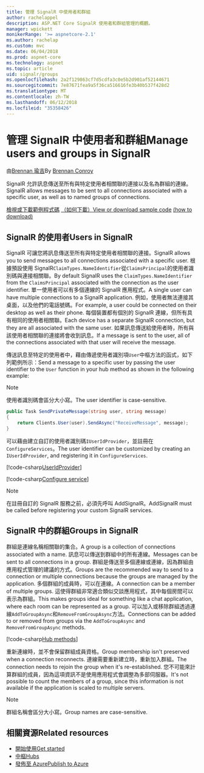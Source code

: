 ```yaml
---
title: 管理 SignalR 中使用者和群組
author: rachelappel
description: ASP.NET Core SignalR 使用者和群組管理的概觀。
manager: wpickett
monikerRange: '>= aspnetcore-2.1'
ms.author: rachelap
ms.custom: mvc
ms.date: 06/04/2018
ms.prod: aspnet-core
ms.technology: aspnet
ms.topic: article
uid: signalr/groups
ms.openlocfilehash: 2a2f129863cf7d5cdfa3c0e5b2d901af52144671
ms.sourcegitcommit: 7e87671fea9a5f36ca516616fe3b40b537f428d2
ms.translationtype: MT
ms.contentlocale: zh-TW
ms.lasthandoff: 06/12/2018
ms.locfileid: "35358426"
---
```

# <a name="manage-users-and-groups-in-signalr"></a><span data-ttu-id="83cbd-103">管理 SignalR 中使用者和群組</span><span class="sxs-lookup"><span data-stu-id="83cbd-103">Manage users and groups in SignalR</span></span>

<span data-ttu-id="83cbd-104">由[Brennan 瑜吉](https://github.com/BrennanConroy)</span><span class="sxs-lookup"><span data-stu-id="83cbd-104">By [Brennan Conroy](https://github.com/BrennanConroy)</span></span>

<span data-ttu-id="83cbd-105">SignalR 允許訊息傳送至所有與特定使用者相關聯的連接以及名為群組的連線。</span><span class="sxs-lookup"><span data-stu-id="83cbd-105">SignalR allows messages to be sent to all connections associated with a specific user, as well as to named groups of connections.</span></span>

<span data-ttu-id="83cbd-106">[檢視或下載範例程式碼](https://github.com/aspnet/Docs/tree/master/aspnetcore/signalr/groups/sample/) [（如何下載）](xref:tutorials/index#how-to-download-a-sample)</span><span class="sxs-lookup"><span data-stu-id="83cbd-106">[View or download sample code](https://github.com/aspnet/Docs/tree/master/aspnetcore/signalr/groups/sample/) [(how to download)](xref:tutorials/index#how-to-download-a-sample)</span></span>

## <a name="users-in-signalr"></a><span data-ttu-id="83cbd-107">SignalR 的使用者</span><span class="sxs-lookup"><span data-stu-id="83cbd-107">Users in SignalR</span></span>

<span data-ttu-id="83cbd-108">SignalR 可讓您將訊息傳送至所有與特定使用者相關聯的連接。</span><span class="sxs-lookup"><span data-stu-id="83cbd-108">SignalR allows you to send messages to all connections associated with a specific user.</span></span> <span data-ttu-id="83cbd-109">根據預設使用 SignalR`ClaimTypes.NameIdentifier`從`ClaimsPrincipal`的使用者識別碼與連接相關聯。</span><span class="sxs-lookup"><span data-stu-id="83cbd-109">By default SignalR uses the `ClaimTypes.NameIdentifier` from the `ClaimsPrincipal` associated with the connection as the user identifier.</span></span> <span data-ttu-id="83cbd-110">單一使用者可以有多個連線的 SignalR 應用程式。</span><span class="sxs-lookup"><span data-stu-id="83cbd-110">A single user can have multiple connections to a SignalR application.</span></span> <span data-ttu-id="83cbd-111">例如，使用者無法連接其桌面，以及他們的電話號碼。</span><span class="sxs-lookup"><span data-stu-id="83cbd-111">For example, a user could be connected on their desktop as well as their phone.</span></span> <span data-ttu-id="83cbd-112">每個裝置都有個別的 SignalR 連線，但所有具有相同的使用者相關聯。</span><span class="sxs-lookup"><span data-stu-id="83cbd-112">Each device has a separate SignalR connection, but they are all associated with the same user.</span></span> <span data-ttu-id="83cbd-113">如果訊息傳送給使用者時，所有與該使用者相關聯的連接將會收到訊息。</span><span class="sxs-lookup"><span data-stu-id="83cbd-113">If a message is sent to the user, all of the connections associated with that user will receive the message.</span></span>

<span data-ttu-id="83cbd-114">傳送訊息至特定的使用者中，藉由傳遞使用者識別項`User`中樞方法的函式，如下列範例所示：</span><span class="sxs-lookup"><span data-stu-id="83cbd-114">Send a message to a specific user by passing the user identifier to the `User` function in your hub method as shown in the following example:</span></span>

> [!NOTE]
> <span data-ttu-id="83cbd-115">使用者識別碼會區分大小寫。</span><span class="sxs-lookup"><span data-stu-id="83cbd-115">The user identifier is case-sensitive.</span></span>

```csharp
public Task SendPrivateMessage(string user, string message)
{
    return Clients.User(user).SendAsync("ReceiveMessage", message);
}
```

<span data-ttu-id="83cbd-116">可以藉由建立自訂的使用者識別碼`IUserIdProvider`，並註冊在`ConfigureServices`。</span><span class="sxs-lookup"><span data-stu-id="83cbd-116">The user identifier can be customized by creating an `IUserIdProvider`, and registering it in `ConfigureServices`.</span></span>

[!code-csharp[UserIdProvider](groups/sample/customuseridprovider.cs?range=4-10)]

[!code-csharp[Configure service](groups/sample/startup.cs?range=21-22,39-42)]

> [!NOTE]
> <span data-ttu-id="83cbd-117">在註冊自訂的 SignalR 服務之前，必須先呼叫 AddSignalR。</span><span class="sxs-lookup"><span data-stu-id="83cbd-117">AddSignalR must be called before registering your custom SignalR services.</span></span>

## <a name="groups-in-signalr"></a><span data-ttu-id="83cbd-118">SignalR 中的群組</span><span class="sxs-lookup"><span data-stu-id="83cbd-118">Groups in SignalR</span></span>

<span data-ttu-id="83cbd-119">群組是連線名稱相關聯的集合。</span><span class="sxs-lookup"><span data-stu-id="83cbd-119">A group is a collection of connections associated with a name.</span></span> <span data-ttu-id="83cbd-120">訊息可以傳送到群組中的所有連線。</span><span class="sxs-lookup"><span data-stu-id="83cbd-120">Messages can be sent to all connections in a group.</span></span> <span data-ttu-id="83cbd-121">群組是傳送至多個連線或連線，因為群組由應用程式管理的建議的方式。</span><span class="sxs-lookup"><span data-stu-id="83cbd-121">Groups are the recommended way to send to a connection or multiple connections because the groups are managed by the application.</span></span> <span data-ttu-id="83cbd-122">多個群組的成員時，可以在連線。</span><span class="sxs-lookup"><span data-stu-id="83cbd-122">A connection can be a member of multiple groups.</span></span> <span data-ttu-id="83cbd-123">這使得群組非常適合類似交談應用程式，其中每個房間可以表示為群組。</span><span class="sxs-lookup"><span data-stu-id="83cbd-123">This makes groups ideal for something like a chat application, where each room can be represented as a group.</span></span> <span data-ttu-id="83cbd-124">可以加入或移除群組透過連線`AddToGroupAsync`和`RemoveFromGroupAsync`方法。</span><span class="sxs-lookup"><span data-stu-id="83cbd-124">Connections can be added to or removed from groups via the `AddToGroupAsync` and `RemoveFromGroupAsync` methods.</span></span>

[!code-csharp[Hub methods](groups/sample/hubs/chathub.cs?range=15-27)]

<span data-ttu-id="83cbd-125">重新連線時，並不會保留群組成員資格。</span><span class="sxs-lookup"><span data-stu-id="83cbd-125">Group membership isn't preserved when a connection reconnects.</span></span> <span data-ttu-id="83cbd-126">連線需要重新建立時，重新加入群組。</span><span class="sxs-lookup"><span data-stu-id="83cbd-126">The connection needs to rejoin the group when it's re-established.</span></span> <span data-ttu-id="83cbd-127">您不可能來計算群組的成員，因為這項資訊不是使用應用程式會調整為多部伺服器。</span><span class="sxs-lookup"><span data-stu-id="83cbd-127">It's not possible to count the members of a group, since this information is not available if the application is scaled to multiple servers.</span></span>

> [!NOTE]
> <span data-ttu-id="83cbd-128">群組名稱會區分大小寫。</span><span class="sxs-lookup"><span data-stu-id="83cbd-128">Group names are case-sensitive.</span></span>

## <a name="related-resources"></a><span data-ttu-id="83cbd-129">相關資源</span><span class="sxs-lookup"><span data-stu-id="83cbd-129">Related resources</span></span>

* [<span data-ttu-id="83cbd-130">開始使用</span><span class="sxs-lookup"><span data-stu-id="83cbd-130">Get started</span></span>](xref:signalr/get-started)
* [<span data-ttu-id="83cbd-131">中樞</span><span class="sxs-lookup"><span data-stu-id="83cbd-131">Hubs</span></span>](xref:signalr/hubs)
* [<span data-ttu-id="83cbd-132">發佈至 Azure</span><span class="sxs-lookup"><span data-stu-id="83cbd-132">Publish to Azure</span></span>](xref:signalr/publish-to-azure-web-app)
